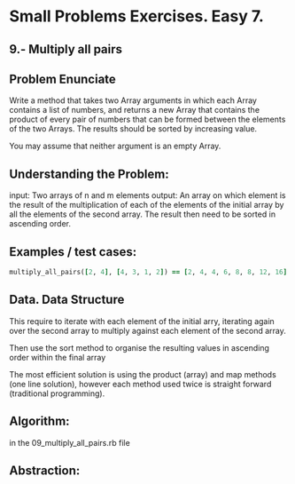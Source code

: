 # Small Problems Exercises. Easy 7.

## 9.- Multiply all pairs

## Problem Enunciate
Write a method that takes two Array arguments in which each Array contains a list of numbers, and returns a new Array that contains the product of every pair of numbers that can be formed between the elements of the two Arrays. The results should be sorted by increasing value.

You may assume that neither argument is an empty Array.

## Understanding the Problem:

input: Two arrays of n and m elements
output: An array on which element is the result of the multiplication of each of the elements of the initial array by all the elements of the second array. The result then need to be sorted in ascending order. 


## Examples / test cases:

```ruby
multiply_all_pairs([2, 4], [4, 3, 1, 2]) == [2, 4, 4, 6, 8, 8, 12, 16]
```

## Data. Data Structure

This require to iterate with each element of the initial arry, iterating again over the second array to multiply against each element of the second array.

Then use the sort method to organise the resulting values in ascending order within the final array

The most efficient solution is using the product (array) and map methods (one line solution), however each method used twice is straight forward (traditional programming).  
 

## Algorithm:

in the 09_multiply_all_pairs.rb file

## Abstraction: